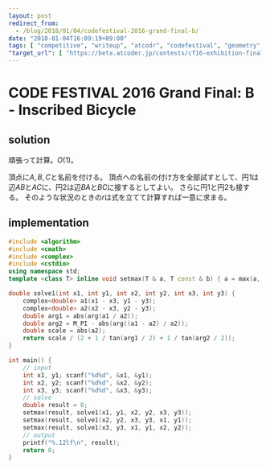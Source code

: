 ```yaml
---
layout: post
redirect_from:
  - /blog/2018/01/04/codefestival-2016-grand-final-b/
date: "2018-01-04T16:09:19+09:00"
tags: [ "competitive", "writeup", "atcodr", "codefestival", "geometry" ]
"target_url": [ "https://beta.atcoder.jp/contests/cf16-exhibition-final/tasks/cf16_exhibition_final_b" ]
---
```


# CODE FESTIVAL 2016 Grand Final: B - Inscribed Bicycle

## solution

頑張って計算。$O(1)$。

頂点に$A, B, C$と名前を付ける。
頂点への名前の付け方を全部試すとして、円$1$は辺$AB$と$AC$に、円$2$は辺$BA$と$BC$に接するとしてよい。
さらに円$1$と円$2$も接する。
そのような状況のときの$r$は式を立てて計算すれば一意に求まる。

## implementation

``` c++
#include <algorithm>
#include <cmath>
#include <complex>
#include <cstdio>
using namespace std;
template <class T> inline void setmax(T & a, T const & b) { a = max(a, b); }

double solve1(int x1, int y1, int x2, int y2, int x3, int y3) {
    complex<double> a1(x1 - x3, y1 - y3);
    complex<double> a2(x2 - x3, y2 - y3);
    double arg1 = abs(arg(a1 / a2));
    double arg2 = M_PI - abs(arg((a1 - a2) / a2));
    double scale = abs(a2);
    return scale / (2 + 1 / tan(arg1 / 2) + 1 / tan(arg2 / 2));
}

int main() {
    // input
    int x1, y1; scanf("%d%d", &x1, &y1);
    int x2, y2; scanf("%d%d", &x2, &y2);
    int x3, y3; scanf("%d%d", &x3, &y3);
    // solve
    double result = 0;
    setmax(result, solve1(x1, y1, x2, y2, x3, y3));
    setmax(result, solve1(x2, y2, x3, y3, x1, y1));
    setmax(result, solve1(x3, y3, x1, y1, x2, y2));
    // output
    printf("%.12lf\n", result);
    return 0;
}
```
